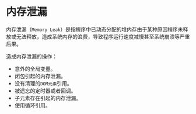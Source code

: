 # 内存泄漏

内存泄漏（`Memory Leak`）是指程序中已动态分配的堆内存由于某种原因程序未释放或无法释放，造成系统内存的浪费，导致程序运行速度减慢甚至系统崩溃等严重后果。

造成内存泄漏的操作：

- 意外的全局变量。
- 闭包引起的内存泄漏。
- 没有清理的`DOM元素`引用。
- 被遗忘的定时器或者回调。
- 子元素存在引起的内存泄漏。
- 使用循环引用。
